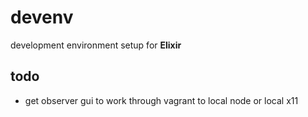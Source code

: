 devenv
======

development environment setup for **Elixir**

todo
----

* get observer gui to work through vagrant to local node or local x11


